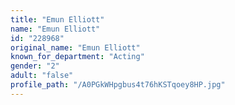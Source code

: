 ```yaml
---
title: "Emun Elliott"
name: "Emun Elliott"
id: "228968"
original_name: "Emun Elliott"
known_for_department: "Acting"
gender: "2"
adult: "false"
profile_path: "/A0PGkWHpgbus4t76hKSTqoey8HP.jpg"
---
```

